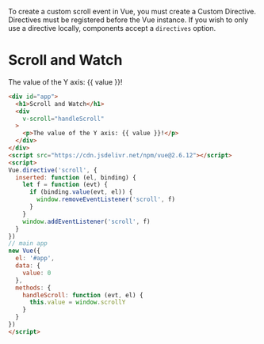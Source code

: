 To create a custom scroll event in Vue, you must create a Custom Directive.
Directives must be registered before the Vue instance. If you wish to only
use a directive locally, components accept a `directives` option.

<div id="app">
  <h1>Scroll and Watch</h1>
  <div
    v-scroll="handleScroll"
  >
    <p>The value of the Y axis: {{ value }}!</p>
  </div>
</div>
<script src="https://cdn.jsdelivr.net/npm/vue@2.6.12"></script>
<script> 
Vue.directive('scroll', {
  inserted: function (el, binding) {
    let f = function (evt) {
      if (binding.value(evt, el)) {
        window.removeEventListener('scroll', f)
      }
    }
    window.addEventListener('scroll', f)
  }
})
// main app
new Vue({
  el: '#app',
  data: {
    value: 0
  },
  methods: {
    handleScroll: function (evt, el) {
      this.value = window.scrollY
    }
  }
})
</script>

```html
<div id="app">
  <h1>Scroll and Watch</h1>
  <div
    v-scroll="handleScroll"
  >
    <p>The value of the Y axis: {{ value }}!</p>
  </div>
</div>
<script src="https://cdn.jsdelivr.net/npm/vue@2.6.12"></script>
<script> 
Vue.directive('scroll', {
  inserted: function (el, binding) {
    let f = function (evt) {
      if (binding.value(evt, el)) {
        window.removeEventListener('scroll', f)
      }
    }
    window.addEventListener('scroll', f)
  }
})
// main app
new Vue({
  el: '#app',
  data: {
    value: 0
  },
  methods: {
    handleScroll: function (evt, el) {
      this.value = window.scrollY
    }
  }
})
</script>
```
